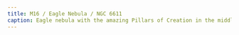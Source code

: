 ```yaml
---
title: M16 / Eagle Nebula / NGC 6611
caption: Eagle nebula with the amazing Pillars of Creation in the middle. Distance 6100 LY / 1800 pc. Captured 2025-07-07.
---
```

